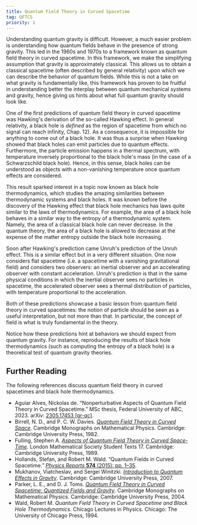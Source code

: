 ```yaml
---
title: Quantum Field Theory in Curved Spacetime
tag: QFTCS
priority: 1
---
```


Understanding quantum gravity is difficult. However, a much easier problem is understanding how quantum fields behave in the presence of strong gravity. This led in the 1960s and 1970s to a framework known as quantum field theory in curved spacetime. In this framework, we make the simplifying assumption that gravity is approximately classical. This allows us to obtain a classical spacetime (often described by general relativity) upon which we can describe the behavior of quantum fields. While this is not a take on what gravity is fundamentally like, this framework has proven to be fruitful in understanding better the interplay between quantum mechanical systems and gravity, hence giving us hints about what full quantum gravity should look like. 

One of the first predictions of quantum field theory in curved spacetime was Hawking's derivation of the so-called Hawking effect. In general relativity, a black hole is _defined_ as the region of spacetime from which no signal can reach infinity, Chap. 12). As a consequence, it is impossible for anything to come out of a black hole. It was thus a surprise when Hawking showed that black holes can emit particles due to quantum effects. Furthermore, the particle emission happens in a thermal spectrum, with temperature inversely proportional to the black hole's mass (in the case of a Schwarzschild black hole). Hence, in this sense, black holes can be understood as objects with a non-vanishing temperature once quantum effects are considered.

This result sparked interest in a topic now known as black hole thermodynamics, which studies the amazing similarities between thermodynamic systems and black holes. It was known before the discovery of the Hawking effect that black hole mechanics has laws quite similar to the laws of thermodynamics. For example, the area of a black hole behaves in a similar way to the entropy of a thermodynamic system. Namely, the area of a classical black hole can never decrease. In the quantum theory, the area of a black hole is allowed to decrease at the expense of the matter entropy outside the black hole increasing.

Soon after Hawking's prediction came Unruh's prediction of the Unruh effect. This is a similar effect but in a very different situation. One now considers flat spacetime (i.e. a spacetime with a vanishing gravitational field) and considers two observers: an inertial observer and an accelerating observer with constant acceleration. Unruh's prediction is that in the same physical conditions in which the inertial observer sees no particles in spacetime, the accelerated observer sees a thermal distribution of particles, with temperature proportional to the acceleration. 

Both of these predictions showcase a basic lesson from quantum field theory in curved spacetimes: the notion of particle should be seen as a useful interpretation, but not more than that. In particular, the concept of field is what is truly fundamental in the theory.

Notice how these predictions hint at behaviors we should expect from quantum gravity. For instance, reproducing the results of black hole thermodynamics (such as computing the entropy of a black hole) is a theoretical test of quantum gravity theories.

## Further Reading
The following references discuss quantum field theory in curved spacetimes and black hole thermodynamics.
* Aguiar Alves, Níckolas de. “Nonperturbative Aspects of Quantum Field Theory in Curved Spacetime.” MSc thesis, Federal University of ABC, 2023. arXiv: [2305.17453 [gr-qc]](https://arxiv.org/abs/2305.17453).
* Birrell, N. D., and P. C. W. Davies. [_Quantum Field Theory in Curved Space_](https://doi.org/10.1017/CBO9780511622632). Cambridge Monographs on Mathematical Physics. Cambridge: Cambridge University Press, 1982.
* Fulling, Stephen A. [_Aspects of Quantum Field Theory in Curved Space-Time_](https://doi.org/10.1017/CBO9781139172073). London Mathematical Society Student Texts 17. Cambridge: Cambridge University Press, 1989. 
* Hollands, Stefan, and Robert M. Wald. “Quantum Fields in Curved Spacetime.” [_Physics Reports_ **574** (2015): pp. 1–35](https://doi.org/10.1016/j.physrep.2015.02.001).
* Mukhanov, Viatcheslav, and Sergei Winitzki. [_Introduction to Quantum Effects in Gravity_](https://doi.org/10.1017/CBO9780511809149). Cambridge: Cambridge University Press, 2007.
*  Parker, L. E., and D. J. Toms. [_Quantum Field Theory in Curved Spacetime: Quantized Fields and Gravity_](https://doi.org/10.1017/CBO9780511813924). Cambridge Monographs on Mathematical Physics. Cambridge: Cambridge University Press, 2004.
* Wald, Robert M. _Quantum Field Theory in Curved Spacetime and Black Hole Thermodynamics_. Chicago Lectures in Physics. Chicago: The University of Chicago Press, 1994.
